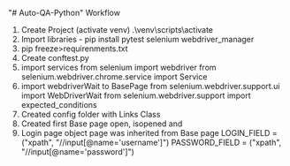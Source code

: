 "# Auto-QA-Python" 
Workflow
1. Create Project (activate venv) .\venv\scripts\activate
2. Import libraries - pip install pytest selenium webdriver_manager
3. pip freeze>requirenments.txt
4. Create conftest.py
5. import services 
	from selenium import webdriver
	from selenium.webdriver.chrome.service import Service
6. import webdriverWait to BasePage
	from selenium.webdriver.support.ui import WebDriverWait
	from selenium.webdriver.support import expected_conditions
7. Created config folder with Links Class
8. Created first Base page open, isopened and 
9. Login page object page was inherited from Base page
	LOGIN_FIELD = ("xpath", "//input[@name='username']")
    PASSWORD_FIELD = ("xpath", "//input[@name='password']")